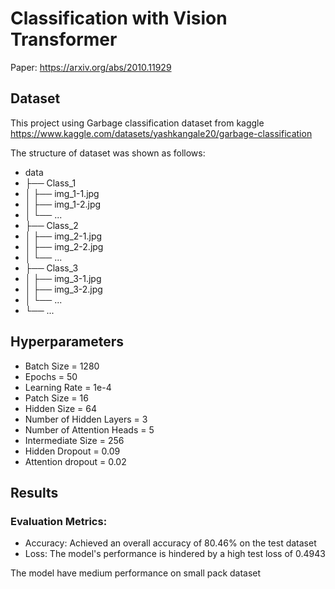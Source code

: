 # Classification with Vision Transformer 

Paper: https://arxiv.org/abs/2010.11929

## Dataset

This project using Garbage classification dataset from 
kaggle https://www.kaggle.com/datasets/yashkangale20/garbage-classification

The structure of dataset was shown as follows:

- data
- ├── Class_1
- │   ├── img_1-1.jpg
- │   ├── img_1-2.jpg
- │   └── ...
- ├── Class_2
- │   ├── img_2-1.jpg
- │   ├── img_2-2.jpg
- │   └── ...
- ├── Class_3
- │   ├── img_3-1.jpg
- │   ├── img_3-2.jpg
- │   └── ...
- └── ...
  
## Hyperparameters

- Batch Size = 1280
- Epochs = 50
- Learning Rate = 1e-4
- Patch Size = 16
- Hidden Size = 64
- Number of Hidden Layers = 3
- Number of Attention Heads = 5
- Intermediate Size = 256
- Hidden Dropout = 0.09
- Attention dropout  = 0.02
  
## Results

### Evaluation Metrics: 

- Accuracy: Achieved an overall accuracy of 80.46% on the test dataset
- Loss: The model's performance is hindered by a high test loss of 0.4943

The model have medium performance on small pack dataset 







